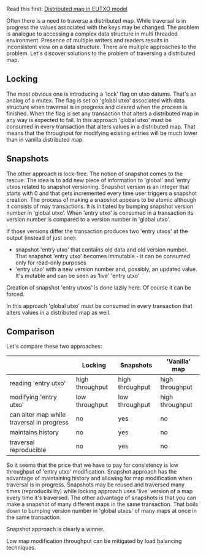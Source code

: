 Read this first: [Distributed map in EUTXO model](https://mlabs.slab.com/posts/h5pymk59)

Often there is a need to traverse a distributed map. While traversal is in progress the values associated with the keys may be changed. The problem is analogue to accessing a complex data structure in multi threaded environment. Presence of multiple writers and readers results in inconsistent view on a data structure. There are multiple approaches to the problem. Let's discover solutions to the problem of traversing a distributed map.

## Locking

The most obvious one is introducing a 'lock' flag on utxo datums. That's an analog of a mutex. The flag is set on 'global utxo' associated with data structure when traversal is in progress and cleared when the process is finished. When the flag is set any transaction that alters a distributed map in any way is expected to fail. In this approach 'global utxo' must be consumed in every transaction that alters values in a distributed map. That means that the throughput for modifying existing entries will be much lower than in vanilla distributed map.

## Snapshots

The other approach is lock-free. The notion of snapshot comes to the rescue. The idea is to add new piece of information to 'global' and 'entry' utxos related to snapshot versioning. Snapshot version is an integer that starts with 0 and that gets incremented every time user triggers a snapshot creation. The process of making a snapshot appears to be atomic although it consists of may transactions. It is initiated by bumping snapshot version number in 'global utxo'. When 'entry utxo' is consumed in a transaction its version number is compared to a version number in 'global utxo'.

If those versions differ the transaction produces two 'entry utxos' at the output (instead of just one):

- snapshot 'entry utxo' that contains old data and old version number. That snapshot 'entry utxo' becomes immutable - it can be consumed only for read-only purposes
- 'entry utxo' with a new version number and, possibly, an updated value. It's mutable and can be seen as 'live' 'entry utxo'

Creation of snapshot 'entry utxos' is done lazily here. Of course it can be forced.

In this approach 'global utxo' must be consumed in every transaction that alters values in a distributed map as well.

## Comparison

Let's compare these two approaches:

|  | Locking | Snapshots | 'Vanilla' map |
| --- | --- | --- | --- |
| reading 'entry utxo' | high throughput | high throughput | high throughput |
| modifying 'entry utxo' | low throughput | low throughput | high throughput |
| can alter map while traversal in progress | no | yes | no |
| maintains history | no | yes | no |
| traversal reproducible | no | yes | no |

So it seems that the price that we have to pay for consistency is low throughput of 'entry utxo' modification. Snapshot approach has the advantage of maintaining history and allowing for map modification when traversal is in progress. Snapshots may be reused and traversed many times (reproducibility) while locking approach uses 'live' version of a map every time it's traversed. The other advantage of snapshots is that you can make a snapshot of many different maps in the same transaction. That boils down to bumping version number in 'global utxos' of many maps at once in the same transaction.

Snapshot approach is clearly a winner.

Low map modification throughput can be mitigated by load balancing techniques.
